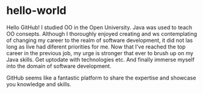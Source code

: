# hello-world
Hello GitHub!
I studied OO in the Open University. Java was used to teach OO consepts. Although I thoroughly enjoyed creating and ws contemplating of changing my career to the realm of software development, it did not las long  as live had diferent priorities for me.
Now that I've reached the top career in the previous job, my urge is stronger that ever to brush up on my Java skills. Get uptodate with technologies etc.
And finally immerse myself into the domain of software development.

GitHub seems like a fantastic platform to share the expertise and showcase you knowledge and skills.
